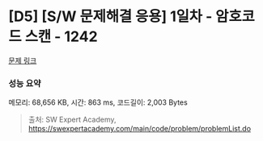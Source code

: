 # [D5] [S/W 문제해결 응용] 1일차 - 암호코드 스캔 - 1242 

[문제 링크](https://swexpertacademy.com/main/code/problem/problemDetail.do?contestProbId=AV15JEKKAM8CFAYD) 

### 성능 요약

메모리: 68,656 KB, 시간: 863 ms, 코드길이: 2,003 Bytes



> 출처: SW Expert Academy, https://swexpertacademy.com/main/code/problem/problemList.do